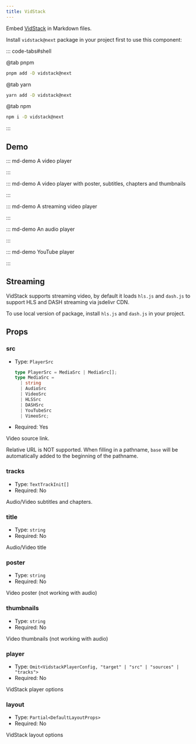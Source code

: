 ```yaml
---
title: VidStack
---
```


Embed [VidStack](https://www.vidstack.io/) in Markdown files.

Install `vidstack@next` package in your project first to use this component:

::: code-tabs#shell

@tab pnpm

```bash
pnpm add -D vidstack@next
```

@tab yarn

```bash
yarn add -D vidstack@next
```

@tab npm

```bash
npm i -D vidstack@next
```

:::

<!-- more -->

## Demo

<!-- #region demo -->

::: md-demo A video player

<VidStack
  src="https://files.vidstack.io/sprite-fight/720p.mp4"
  poster="https://files.vidstack.io/sprite-fight/poster.webp"
/>

:::

::: md-demo A video player with poster, subtitles, chapters and thumbnails

<VidStack
  title="Agent 327 Operation Barber Shop"
  poster="https://files.vidstack.io/agent-327/poster.png"
  :src="[
    {
      src: 'https://files.vidstack.io/agent-327/720p.mp4',
      type: 'video/mp4',
    },
    {
      src:  'https://files.vidstack.io/agent-327/720p.avi',
      type: 'video/avi',
    },
    {
      src:  'https://files.vidstack.io/agent-327/720p.ogv',
      type: 'video/ogg',
    },
  ]"
  :tracks="[
    {
      src: 'https://files.vidstack.io/agent-327/subs/english.vtt',
      label: 'English',
      language: 'en-US',
      kind: 'subtitles',
      default: true,
    },
    {
      src: 'https://files.vidstack.io/agent-327/subs/spanish.vtt',
      label: 'Spanish',
      language: 'es-ES',
      kind: 'subtitles',
    },
    {
      src: 'https://files.vidstack.io/agent-327/subs/french.vtt',
      label: 'French',
      language: 'fr-FR',
      kind: 'subtitles',
    },
    {
      src: 'https://files.vidstack.io/agent-327/subs/german.vtt',
      label: 'German',
      language: 'ge-GE',
      kind: 'subtitles',
    },
    {
      src: 'https://files.vidstack.io/agent-327/subs/italian.vtt',
      label: 'Italian',
      language: 'it-IT',
      kind: 'subtitles',
    },
    {
      src: 'https://files.vidstack.io/agent-327/subs/russian.vtt',
      label: 'Russian',
      language: 'ru-RU',
      kind: 'subtitles',
    },
    // Chapters
    {
      src: 'https://files.vidstack.io/agent-327/chapters.vtt',
      kind: 'chapters',
      language: 'en-US',
      default: true,
    },
  ]"
  thumbnails="https://files.vidstack.io/agent-327/thumbnails.vtt"
/>

:::

::: md-demo A streaming video player

<VidStack
  src="https://files.vidstack.io/sprite-fight/hls/stream.m3u8"
  :tracks="[
    {
      src: 'https://files.vidstack.io/agent-327/subs/english.vtt',
      label: 'English',
      language: 'en-US',
      kind: 'subtitles',
      default: true,
    },
    {
      src: 'https://files.vidstack.io/agent-327/subs/spanish.vtt',
      label: 'Spanish',
      language: 'es-ES',
      kind: 'subtitles',
    },
    {
      src: 'https://files.vidstack.io/agent-327/subs/french.vtt',
      label: 'French',
      language: 'fr-FR',
      kind: 'subtitles',
    },
    {
      src: 'https://files.vidstack.io/agent-327/subs/german.vtt',
      label: 'German',
      language: 'ge-GE',
      kind: 'subtitles',
    },
    {
      src: 'https://files.vidstack.io/agent-327/subs/italian.vtt',
      label: 'Italian',
      language: 'it-IT',
      kind: 'subtitles',
    },
    {
      src: 'https://files.vidstack.io/agent-327/subs/russian.vtt',
      label: 'Russian',
      language: 'ru-RU',
      kind: 'subtitles',
    },
    // Chapters
    {
      src: 'https://files.vidstack.io/agent-327/chapters.vtt',
      kind: 'chapters',
      language: 'en-US',
      default: true,
    },
  ]"
  thumbnails="https://files.vidstack.io/agent-327/thumbnails.vtt"
/>

:::

::: md-demo An audio player

<VidStack
  src="//theme-hope-assets.vuejs.press/files/sample.mp3"
  title="VidStack Audio Demo"
/>

:::

::: md-demo YouTube player

<VidStack
  src="youtube/_cMxraX_5RE"
  title="VidStack YouTube Demo"
/>

:::

<!-- #endregion demo -->

## Streaming

VidStack supports streaming video, by default it loads `hls.js` and `dash.js` to support HLS and DASH streaming via jsdelivr CDN.

To use local version of package, install `hls.js` and `dash.js` in your project.

## Props

### src

- Type: `PlayerSrc`

  ```ts
  type PlayerSrc = MediaSrc | MediaSrc[];
  type MediaSrc =
    | string
    | AudioSrc
    | VideoSrc
    | HLSSrc
    | DASHSrc
    | YouTubeSrc
    | VimeoSrc;
  ```

- Required: Yes

Video source link.

Relative URL is NOT supported. When filling in a pathname, `base` will be automatically added to the beginning of the pathname.

### tracks

- Type: `TextTrackInit[]`
- Required: No

Audio/Video subtitles and chapters.

### title

- Type: `string`
- Required: No

Audio/Video title

### poster

- Type: `string`
- Required: No

Video poster (not working with audio)

### thumbnails

- Type: `string`
- Required: No

Video thumbnails (not working with audio)

### player

- Type: `Omit<VidstackPlayerConfig, "target" | "src" | "sources" | "tracks">`
- Required: No

VidStack player options

### layout

- Type: `Partial<DefaultLayoutProps>`
- Required: No

VidStack layout options
